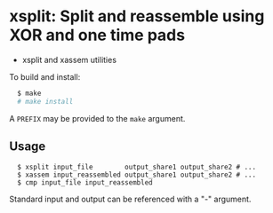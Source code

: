 # xsplit: Split and reassemble using XOR and one time pads

- xsplit and xassem utilities

To build and install:

```bash
  $ make
  # make install
```

A `PREFIX` may be provided to the `make` argument.

## Usage

```
  $ xsplit input_file        output_share1 output_share2 # ...
  $ xassem input_reassembled output_share1 output_share2 # ...
  $ cmp input_file input_reassembled
```

Standard input and output can be referenced with a "-" argument.
